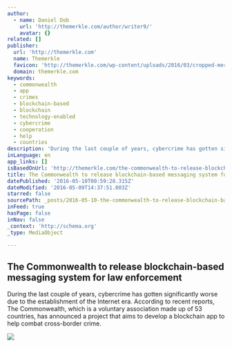```yaml
---
author:
  - name: Daniel Dob
    url: 'http://themerkle.com/author/writer9/'
    avatar: {}
related: []
publisher:
  url: 'http://themerkle.com'
  name: Themerkle
  favicon: 'http://themerkle.com/wp-content/uploads/2016/03/cropped-merkle-white-1-192x192.png'
  domain: themerkle.com
keywords:
  - commonwealth
  - app
  - crimes
  - blockchain-based
  - blockchain
  - technology-enabled
  - cybercrime
  - cooperation
  - help
  - countries
description: 'During the last couple of years, cybercrime has gotten significantly worse due to the establishment of the Internet era. According to recent reports, The Commonwealth, which is a voluntary association made up of 53 countries, has announced a project that aims to develop a blockchain app to help combat cross-border crime.'
inLanguage: en
app_links: []
isBasedOnUrl: 'http://themerkle.com/the-commonwealth-to-release-blockchain-based-messaging-system-for-law-enforcement/'
title: The Commonwealth to release blockchain-based messaging system for law enforcement
datePublished: '2016-05-10T00:59:28.315Z'
dateModified: '2016-05-09T14:37:51.003Z'
starred: false
sourcePath: _posts/2016-05-10-the-commonwealth-to-release-blockchain-based-messaging-syste.md
inFeed: true
hasPage: false
inNav: false
_context: 'http://schema.org'
_type: MediaObject

---
```

<article style=""><h1>The Commonwealth to release blockchain-based messaging system for law enforcement</h1><p>During the last couple of years, cybercrime has gotten significantly worse due to the establishment of the Internet era. According to recent reports, The Commonwealth, which is a voluntary association made up of 53 countries, has announced a project that aims to develop a blockchain app to help combat cross-border crime.</p><img src="http://themerkle.com/wp-content/uploads/2016/05/shutterstock_219655588.jpg" /></article>